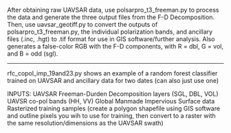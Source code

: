 After obtaining raw UAVSAR data, use polsarpro_t3_freeman.py to process the data and generate the three output files from the F-D Decomposition.
Then, use uavsar_geotiff.py to convert the outputs of polsarpro_t3_freeman.py, the individual polarization bands, and ancillary files (.inc, .hgt) to .tif format for use in GIS software/further analysis. Also generates a false-color RGB with the F-D components, with R = dbl, G = vol, and B = odd (sgl).

--------------------------------------------------------------------------------------------------------------------

rfc_copol_imp_19and23.py shows an example of a random forest classifier trained on UAVSAR and ancillary data for two dates (can also just use one)

INPUTS:
UAVSAR Freeman-Durden Decomposition layers (SGL, DBL, VOL)
UAVSR co-pol bands (HH, VV)
Global Manmade Impervious Surface data
Rasterized training samples (create a polygon shapefile using GIS software and outline pixels you wih to use for training, then convert to a raster with the same resolution/dimensions as the UAVSAR swath)
